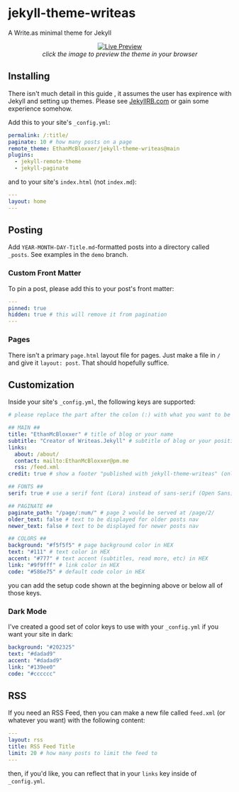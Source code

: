 # jekyll-theme-writeas
A Write.as minimal theme for Jekyll

<div align="center">

[![Live Preview](https://user-images.githubusercontent.com/39684348/109401128-da174200-791a-11eb-9b69-eb083f4a2522.png)](https://ethanmcbloxxer.github.io/jekyll-theme-writeas/)  
*click the image to preview the theme in your browser*

</div>

## Installing
There isn't much detail in this guide , it assumes the user has expirence with Jekyll and setting up themes. Please see [JekyllRB.com](https://jekyllrb.com/docs/posts/) or gain some experience somehow.

Add this to your site's `_config.yml`:
```yml
permalink: /:title/
paginate: 10 # how many posts on a page
remote_theme: EthanMcBloxxer/jekyll-theme-writeas@main
plugins:
  - jekyll-remote-theme
  - jekyll-paginate
```
and to your site's `index.html` (not `index.md`):
```yml
---
layout: home
---
```

## Posting
Add `YEAR-MONTH-DAY-Title.md`-formatted posts into a directory called `_posts`. See examples in the `demo` branch.

### Custom Front Matter
To pin a post, please add this to your post's front matter:
```yml
---
pinned: true
hidden: true # this will remove it from pagination
---
```

### Pages
There isn't a primary `page.html` layout file for pages. Just make a file in `/` and give it `layout: post`. That should hopefully suffice.

## Customization
Inside your site's `_config.yml`, the following keys are supported:
```yml
# please replace the part after the colon (:) with what you want to be displayed

## MAIN ##
title: "EthanMcBloxxer" # title of blog or your name
subtitle: "Creator of Writeas.Jekyll" # subtitle of blog or your position / minbio
links:
  about: /about/
  contact: mailto:EthanMcBloxxer@pm.me
  rss: /feed.xml
credit: true # show a footer "published with jekyll-theme-writeas" (only on posts)

## FONTS ##
serif: true # use a serif font (Lora) instead of sans-serif (Open Sans); "monospace" is also supported

## PAGINATE ##
paginate_path: "/page/:num/" # page 2 would be served at /page/2/
older_text: false # text to be displayed for older posts nav
newer_text: false # text to be displayed for newer posts nav

## COLORS ##
background: "#f5f5f5" # page background color in HEX
text: "#111" # text color in HEX
accent: "#777" # text accent (subtitles, read more, etc) in HEX
link: "#9f9fff" # link color in HEX
code: "#586e75" # default code color in HEX
```

you can add the setup code shown at the beginning above or below all of those keys.

### Dark Mode
I've created a good set of color keys to use with your `_config.yml` if you want your site in dark:
```yml
background: "#202325"
text: "#dadad9"
accent: "#dadad9"
link: "#139ee0"
code: "#cccccc"
```

## RSS
If you need an RSS Feed, then you can make a new file called `feed.xml` (or whatever you want) with the following content:
```yml
---
layout: rss
title: RSS Feed Title
limit: 20 # how many posts to limit the feed to
---
```
then, if you'd like, you can reflect that in your `links` key inside of `_config.yml`.
